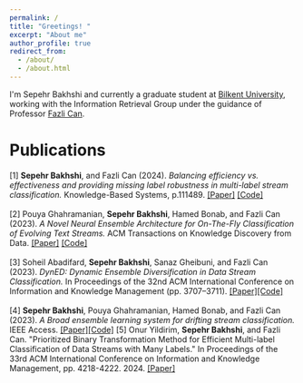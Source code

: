 ```yaml
---
permalink: /
title: "Greetings! "
excerpt: "About me"
author_profile: true
redirect_from: 
  - /about/
  - /about.html
---
```



I'm Sepehr Bakhshi and currently a graduate student at [Bilkent University](https://w3.bilkent.edu.tr/bilkent/), working with the Information Retrieval Group under the guidance of Professor [Fazli Can](https://www.cs.bilkent.edu.tr/~canf/).

# Publications
[1] **Sepehr Bakhshi**, and Fazli Can (2024). *Balancing efficiency vs. effectiveness and providing missing label robustness in multi-label stream classification.* Knowledge-Based Systems, p.111489. [[Paper]](https://www.sciencedirect.com/science/article/pii/S0950705124001242) [[Code]](https://github.com/sepehrbakhshi/ML-BELS)<br /> <br />
[2] Pouya Ghahramanian, **Sepehr Bakhshi**, Hamed Bonab, and Fazli Can (2023). *A Novel Neural Ensemble Architecture for On-The-Fly Classification of Evolving Text Streams.* ACM Transactions on Knowledge Discovery from Data. [[Paper]](https://dl.acm.org/doi/abs/10.1145/3639054) [[Code]](https://github.com/PouyaGhahramanian/AdaNEN)<br /> <br />
[3] Soheil Abadifard, **Sepehr Bakhshi**, Sanaz Gheibuni, and Fazli Can (2023). *DynED: Dynamic Ensemble Diversification in Data Stream Classification.* In Proceedings of the 32nd ACM International Conference on Information and Knowledge Management (pp. 3707–3711). [[Paper]](https://dl.acm.org/doi/abs/10.1145/3583780.3615266)[[Code]](https://github.com/soheilabadifard/DynED)<br /> <br />
[4] **Sepehr Bakhshi**, Pouya Ghahramanian, Hamed Bonab, and Fazli Can (2023). *A Broad ensemble learning system for drifting stream classification.* IEEE Access. [[Paper]](https://ieeexplore.ieee.org/abstract/document/10225305/)[[Code]](https://github.com/sepehrbakhshi/BELS)
[5] Onur Yildirim, **Sepehr Bakhshi**, and Fazli Can. "Prioritized Binary Transformation Method for Efficient Multi-label Classification of Data Streams with Many Labels." In Proceedings of the 33rd ACM International Conference on Information and Knowledge Management, pp. 4218-4222. 2024. [[Paper]](https://dl.acm.org/doi/abs/10.1145/3627673.3679980)
